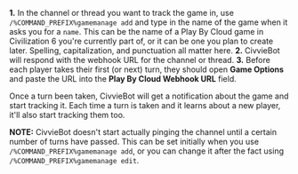 __**1.**__ In the channel or thread you want to track the game in, use `/%COMMAND_PREFIX%gamemanage add` and type in the name of the game when it asks you for a `name`. This can be the name of a Play By Cloud game in Civilization 6 you're currently part of, or it can be one you plan to create later. Spelling, capitalization, and punctuation all matter here.
__**2.**__ CivvieBot will respond with the webhook URL for the channel or thread.
__**3.**__ Before each player takes their first (or next) turn, they should open **Game Options** and paste the URL into the **Play By Cloud Webhook URL** field.

Once a turn been taken, CivvieBot will get a notification about the game and start tracking it. Each time a turn is taken and it learns about a new player, it'll also start tracking them too.

**NOTE:** CivvieBot doesn't start actually pinging the channel until a certain number of turns have passed. This can be set initially when you use `/%COMMAND_PREFIX%gamemanage add`, or you can change it after the fact using `/%COMMAND_PREFIX%gamemanage edit`.